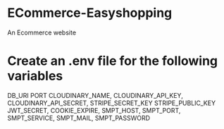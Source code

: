 # ECommerce-Easyshopping
 An Ecommerce website

# Create an .env file for the following variables
DB_URI
PORT
CLOUDINARY_NAME,
CLOUDINARY_API_KEY,
CLOUDINARY_API_SECRET,
STRIPE_SECRET_KEY
STRIPE_PUBLIC_KEY
JWT_SECRET,
COOKIE_EXPIRE,
SMPT_HOST,
SMPT_PORT,
SMPT_SERVICE,
SMPT_MAIL,
SMPT_PASSWORD